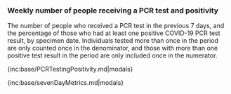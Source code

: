 ### Weekly number of people receiving a PCR test and positivity

The number of people who received a PCR test in the previous 7 days, and the percentage of those who had at least one positive COVID-19 PCR test result, by specimen date.
Individuals tested more than once in the period are only counted once in the denominator, and those with more than one positive test result in the period are only included once in the numerator.

{inc:base/PCRTestingPositivity.md|modals}

{inc:base/sevenDayMetrics.md|modals}